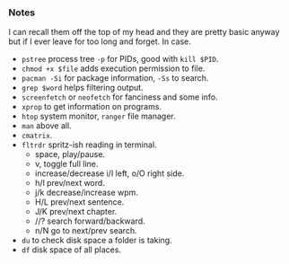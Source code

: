 ### Notes
I can recall them off the top of my head and they are pretty basic anyway but if I ever leave for too long and forget. In case.

* `pstree` process tree `-p` for PIDs, good with `kill $PID`.
* `chmod +x $file` adds execution permission to file.
* `pacman -Si` for package information, `-Ss` to search.
* `grep $word` helps filtering output.
* `screenfetch` or `neofetch` for fanciness and some info.
* `xprop` to get information on programs.
* `htop` system monitor, `ranger` file manager.
* `man` above all.
* `cmatrix`.
* `fltrdr` spritz-ish reading in terminal.
	* space, play/pause.
	* v, toggle full line.
	* increase/decrease i/I left, o/O right side.
	* h/l prev/next word.
	* j/k decrease/increase wpm.
	* H/L prev/next sentence.
	* J/K prev/next chapter.
	* //? search forward/backward.
	* n/N go to next/prev search.
* `du` to check disk space a folder is taking.
* `df` disk space of all places.

